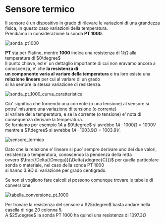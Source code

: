 # Sensore termico  

Il sensore è un dispositivo in grado di rilevare le variazioni di una grandezza fisica, in questo caso variazioni della temperatura.  
Prendiamo in considerazione la sonda **PT 1000**.  

![sonda_pt1000](https://user-images.githubusercontent.com/7195133/196768275-185179a4-7439-4edd-8dee-8c97744dc6db.jpg)

**PT** sta per Platino, mentre **1000** indica una resistenza di $1k\Omega$ alla temperatura di $0\degree$  
Il punto chiave, ed e' un dettaglio importante di cui non eravamo ancora a conoscenza, e' che **la resistenza di  
un componente varia al variare della temperatura** e tra loro esiste una **relazione lineare** per cui al variare di un grado  
si ha sempre la stessa variazione di resistenza.  

![sonda_pt_1000_curva_caratteristica](https://user-images.githubusercontent.com/7195133/196776916-a970bb43-232b-44f1-a02b-8b3ab2f3d15d.jpg)


Cio' significa che fornendo una corrente (o una tensione) al sensore si potra' misurare una variazione di tensione (o corrente)  
al variare della temperatura, e se la corrente (o tensione) e' nota di consequenza derivare la temperatura.   
Se forniamo per esempio $1A$ a $0\degree$ si avrebbe $1A \cdot 1000\Omega = 1000V$ mentre a $1\degree$ si avrebbe $1A \cdot 1003.9\Omega = 1003.9V$.  

![sensore_termico](https://user-images.githubusercontent.com/7195133/196773124-78c8359f-7d12-4655-841e-e13ae34b2bbd.jpg)

Dato che la relazione e' lineare si puo' sempre derivare uno dei due valori, resistenza o temperatura, conoscendo la pendenza della retta  
ovvero $\frac{\Delta{\Omega}}{\Delta{\degree{C}}}$ per quella particolare sonda o materiale, nel caso della sonda PT 1000  
si hanno $3.9\Omega$ di variazione per grado centigrado.  

Se non si vogliono fare calcoli si possono comunque trovare le tabelle di conversione.  

![tabella_conversione_pt_1000](https://user-images.githubusercontent.com/7195133/196774573-06780e7c-c8db-4934-b7d8-10b7caa87dcf.jpg)  

Per trovare la resistenza del sensore a $25\degree$ basta andare nella casella di riga $20$ colonna $5$.  
A $25\degree$ la sonda PT 1000 ha quindi una resistenza di $1097.3\Omega$


